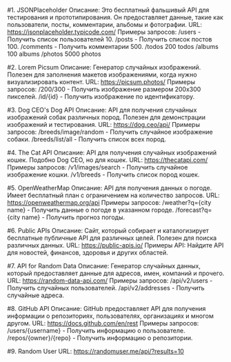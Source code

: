 <!--contentfull yarn contentfull-->
<!--vue devtools-->
<!--concurrently -->

#1. JSONPlaceholder
Описание: Это бесплатный фальшивый API для тестирования и прототипирования. Он предоставляет данные, такие как пользователи, посты, комментарии, альбомы и фотографии.
URL: https://jsonplaceholder.typicode.com/
Примеры запросов:
/users - Получить список пользователей 10.
/posts - Получить список постов 100.
/comments - Получить комментарии 500.
/todos	200 todos
/albums	100 albums
/photos	5000 photos

#2. Lorem Picsum
Описание: Генератор случайных изображений. Полезен для заполнения макетов изображениями, когда нужно визуализировать контент.
URL: https://picsum.photos/
Примеры запросов:
/200/300 - Получить изображение размером 200x300 пикселей.
/id/{id} - Получить изображение по идентификатору.

#3. Dog CEO's Dog API
Описание: API для получения случайных изображений собак различных пород. Полезен для демонстрации изображений и тестирования.
URL: https://dog.ceo/api/
Примеры запросов:
/breeds/image/random - Получить случайное изображение собаки.
/breeds/list/all - Получить список всех пород.

#4. The Cat API
Описание: API для получения случайных изображений кошек. Подобно Dog CEO, но для кошек.
URL: https://thecatapi.com/
Примеры запросов:
/v1/images/search - Получить случайное изображение кошки.
/v1/breeds - Получить список пород кошек.

#5. OpenWeatherMap
Описание: API для получения данных о погоде. Имеет бесплатный план с ограничением на количество запросов.
URL: https://openweathermap.org/api
Примеры запросов:
/weather?q={city name} - Получить данные о погоде в указанном городе.
/forecast?q={city name} - Получить прогноз погоды.

#6. Public APIs
Описание: Сайт, который собирает и каталогизирует бесплатные публичные API для различных целей. Полезен для поиска различных данных.
URL: https://public-apis.io/
Примеры API: Найдите API для новостей, финансов, здоровья и других областей.

#7. API for Random Data
Описание: Генератор случайных данных, который предоставляет данные для адресов, имен, компаний и прочего.
URL: https://random-data-api.com/
Примеры запросов:
/api/v2/users - Получить случайных пользователей.
/api/v2/addresses - Получить случайные адреса.

#8. GitHub API
Описание: GitHub предоставляет API для получения информации о репозиториях, пользователях, организациях и многом другом.
URL: https://docs.github.com/en/rest
Примеры запросов:
/users/{username} - Получить информацию о пользователе.
/repos/{owner}/{repo} - Получить информацию о репозитории.

#9. Random User
URL: https://randomuser.me/api/?results=10

